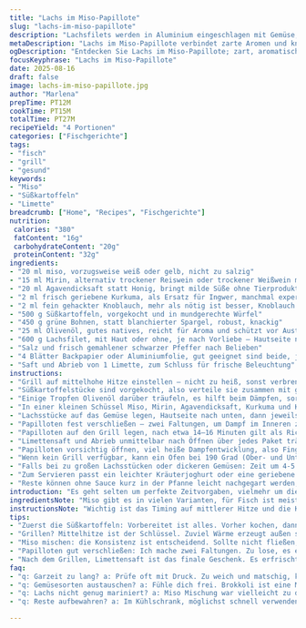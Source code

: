 ```yaml
---
title: "Lachs im Miso-Papillote"
slug: "lachs-im-miso-papillote"
description: "Lachsfilets werden in Aluminium eingeschlagen mit Gemüse, einer Sauce aus Miso, Honig, Mirin und Gewürzen. Anpassungen: Süßkartoffeln statt Kartoffeln, Limettensaft als Twist, Ingwer durch Kurkuma ersetzt. Grilltechniken, Temperaturregulation, sensorische Hinweise für Garzeit. Fokus auf Aromaentwicklung und Textur. Einfach, flexibel, aber mit Details zur Kontrolle. Gezielt auf Vorrat und unvorhergesehene Situationen im Freiluftkochen."
metaDescription: "Lachs im Miso-Papillote verbindet zarte Aromen und knackiges Gemüse. Ein Rezept für den Grill oder Ofen mit einfachen Anpassungen."
ogDescription: "Entdecken Sie Lachs im Miso-Papillote; zart, aromatisch und schnell zubereitet. Ideal für den Grill oder im Ofen."
focusKeyphrase: "Lachs im Miso-Papillote"
date: 2025-08-16
draft: false
image: lachs-im-miso-papillote.jpg
author: "Marlena"
prepTime: PT12M
cookTime: PT15M
totalTime: PT27M
recipeYield: "4 Portionen"
categories: ["Fischgerichte"]
tags:
- "fisch"
- "grill"
- "gesund"
keywords:
- "Miso"
- "Süßkartoffeln"
- "Limette"
breadcrumb: ["Home", "Recipes", "Fischgerichte"]
nutrition: 
 calories: "380"
 fatContent: "16g"
 carbohydrateContent: "20g"
 proteinContent: "32g"
ingredients:
- "20 ml miso, vorzugsweise weiß oder gelb, nicht zu salzig"
- "15 ml Mirin, alternativ trockener Reiswein oder trockener Weißwein mit Prise Zucker"
- "20 ml Agavendicksaft statt Honig, bringt milde Süße ohne Tierprodukt"
- "2 ml frisch geriebene Kurkuma, als Ersatz für Ingwer, manchmal experimentiere ich so"
- "2 ml fein gehackter Knoblauch, mehr als nötig ist besser, Knoblauch schwächt manchmal Geruch vom Fisch"
- "500 g Süßkartoffeln, vorgekocht und in mundgerechte Würfel"
- "450 g grüne Bohnen, statt blanchierter Spargel, robust, knackig"
- "25 ml Olivenöl, gutes natives, reicht für Aroma und schützt vor Austrocknen"
- "600 g Lachsfilet, mit Haut oder ohne, je nach Vorliebe – Hautseite nach unten für bessere Saftigkeit"
- "Salz und frisch gemahlener schwarzer Pfeffer nach Belieben"
- "4 Blätter Backpapier oder Aluminiumfolie, gut geeignet sind beide, je nach verfügbarer Ausstattung"
- "Saft und Abrieb von 1 Limette, zum Schluss für frische Beleuchtung"
instructions:
- "Grill auf mittelhohe Hitze einstellen – nicht zu heiß, sonst verbrennt es außen und innen roh bleibt. Vorbereitung ist Timing, nicht nur Minuten messen."
- "Süßkartoffelstücke sind vorgekocht, also verteile sie zusammen mit grünen Bohnen mittig auf den vier Papierblättern. Das Gemüsestückchen darf nicht zu dick, sonst dauert Garzeit zu lange."
- "Einige Tropfen Olivenöl darüber träufeln, es hilft beim Dämpfen, sorgt für Glanz und verhindert Ankleben am Papier. Salzen und frisch pfeffern – von Anfang an Geschmack ins Gemüse, nicht erst am Ende."
- "In einer kleinen Schüssel Miso, Mirin, Agavendicksaft, Kurkuma und Knoblauch gut verrühren. Konsistenz sollte dickflüssig, aber streichfähig sein – nicht laufen, sonst läuft die Sauce davon."
- "Lachsstücke auf das Gemüse legen, Hautseite nach unten, dann jeweils mit der Miso-Mischung großzügig bestreichen. Gerne auch unter das Filet ein bisschen Sauce schieben für mehr Aroma-Infusion."
- "Papilloten fest verschließen – zwei Faltungen, um Dampf im Inneren zu halten. Wenn zu locker, Dampf entweicht, Lachs wird trocken. Lieber mit etwas Druck zudrücken, aber nicht zerreißen."
- "Papilloten auf den Grill legen, nach etwa 14–16 Minuten gilt als Richtwert – der Fischfaser sollte beginnen, sich leicht sichtbar zu trennen bei vorsichtigem Drücken mit Finger oder Gabel. Nicht zu fest drücken, sonst zerfällt er."
- "Limettensaft und Abrieb unmittelbar nach Öffnen über jedes Paket träufeln – bringt Frische, verhindert den typischen 'fischigen' Nachgeschmack, den ich selbst oft störend finde."
- "Papilloten vorsichtig öffnen, viel heiße Dampfentwicklung, also Finger vom Dampf fernhalten. Sofort servieren. Gemüse sollte noch bissfest sein, Lachs saftig und zart."
- "Wenn kein Grill verfügbar, kann ein Ofen bei 190 Grad (Ober- und Unterhitze) das Äquivalent schaffen, aber Geschmack fehlt dann die rauchige Note. Alternativ eine Grillpfanne mit Deckel."
- "Falls bei zu großen Lachsstücken oder dickeren Gemüsen: Zeit um 4-5 Minuten verlängern, aber oft lieber kleinere Stücke schneiden, sonst wird außen trocken, innen roh."
- "Zum Servieren passt ein leichter Kräuterjoghurt oder eine geriebene Wasabi-Mayonnaise – sorgt für Kontrast und ergänzt Textur."
- "Reste können ohne Sauce kurz in der Pfanne leicht nachgegart werden, so bleibt der Geschmack frisch."
introduction: "Es geht selten um perfekte Zeitvorgaben, vielmehr um die feinen Details zwischen trocken und zart. Lachs in Papillote macht man nicht einfach so, es ist ein Balanceakt mit Hitze, Feuchtigkeit und Aromenkonzentration. Miso ist hier der Hauptakteur, bringt Umami und Tiefe, aber gerade die Mischung mit Honig und Mirin (oder den Alternativen) sorgt für diese leichte süßliche Note, die den Fisch freundlich umhüllt. Seit meinen ersten Fehlversuchen, wo ich den Fisch verkocht habe oder die Sauce nicht eingesickert war, habe ich gelernt: Langsam und geduldig mit Temperatur umgehen, offen bleiben für sensorische Signale – der typische Miso-Geruch beim Aufreißen der Folie, das leise Zischen und leicht säuerliche Aroma vom Limettensaft am Schluss. Dann ergibt sich der Rest von allein, auch wenn man mal einen Grill auslassen muss."
ingredientsNote: "Miso gibt es in vielen Varianten, für Fisch ist meist helle Variante besser, zu salzige misos dominieren. Mirin kann durch trockeneren Reiswein ersetzt werden, auch ein Schuss Sake plus Zucker geht. Honig durch Agavendicksaft oder Ahornsirup, ganz einfach, wenn vegan gewünscht. Ingwer ersetzt durch Kurkuma bringt eine milde Schärfe und Farbe ins Spiel, experimentierfreudige wie ich schätzen das. Für Gemüse sind Süßkartoffeln besser als kleine Kartoffeln – sie werden schneller weich, schmecken süßlich, kontrastieren mit grünem Gemüse wie Bohnen oder Brokkoli. Frischer Limettensaft am Ende frischt auf, gibt den nötigen Kick, statt ohne dann alles etwas schwer zu wirken. Bei Papierfolie oder Backpapier, beides hat seine Vorzüge – Alu hält feuchte Hitze besser, Papier ist nachhaltiger. Wichtig: Wenn in Folie, doppelt lagern, sonst reißen sie leicht beim Bewegen."
instructionsNote: "Wichtig ist das Timing auf mittlerer Hitze und die Kontrolle per Fingerdruck. Zu schnell gar bedeutet ausgetrockneter Fisch, zu lange und er wird mehlig. Vorher die Gewürze gut vermischen – es macht einen großen Unterschied, wenn Miso Klümpchen hat oder Honig sich nicht verteilt. Wie ich gelernt habe, lieber etwas mehr Sauce machen, damit der Fisch gut eingehüllt ist. Gemüse in kleinen Stücken geht schneller durch und dämpft gut. Beim Schließen der Papilloten darauf achten, dass keine Löcher bleiben, sonst entweicht zu viel Dünstdampf. Trick: Papillote wie ein kleines Paket falten, Enden gut andrücken. Dampfgeräusche wie leichtes Zischen sagen, dass es innen dampft. Wenn sie verstummen vor Ende der Garzeit, lieber nachsehen. Limettensaft zum Schluss nicht im Voraus, sonnst splittern die zarten Aromen und die Säure wirkt dann zu dominant. Reste immer rasch abdecken oder frisch verbrauchen, sonst wird der Fisch bitter."
tips:
- "Zuerst die Süßkartoffeln: Vorbereitet ist alles. Vorher kochen, dann dämpfen. Ihre Süße hilft, die Aromen des Lachses zu heben. Drücke die kleinen Stücke weniger fest, sonst gibt's Matsche. Drumherum andere Gemüse zum Knackigen ergänzen sowie bewährte Gewürze. Das Dämpfen bringt eine sanfte Konsistenz."
- "Grillen? Mittelhitze ist der Schlüssel. Zuviel Wärme erzeugt außen schwarzen Fisch und innen blassen. Gut ist auch die digitale Thermometertechnik. Fühl mit dem Finger für den richtigen Gargrad. Aufpassen; beim Drücken will ich nicht zermatschen. Reif ist er, wenn sich die Faser leicht trennt."
- "Miso mischen: die Konsistenz ist entscheidend. Sollte nicht fließen, aber auch nicht klumpen. Klumpige Würzungen schmecken nicht. Verwende ein Handmixer, wenn nötig. Beginne mit weniger und taste langsam nach Geschmack. Schmecke die Mischung; manchmal mehr süßlich oder salzig?."
- "Papilloten gut verschließen: Ich mache zwei Faltungen. Zu lose, es entweicht Dampf. Wenn Dampf entweicht, wird der Lachs trocken. Einfacher Trick; drück feste an den Kanten, ohne gleich zu zerreißen. Die Stille beim Dämpfen verrät, dass ich mal nachsehen sollte."
- "Nach dem Grillen, Limettensaft ist das finale Geschenk. Es erfrischt. Ich träufle nach dem Öffnen; der Fisch bleibt zart. Auch der 'fischige' Nachgeschmack? Verfliegt beim Limettenabrieb. Diesen Schritt will ich nicht auslassen; sonst überdeckt’s die Aromen. Zu starke Säure schädigt die subtile Note."
faq:
- "q: Garzeit zu lang? a: Prüfe oft mit Druck. Zu weich und matschig, kaum noch Biss. Lieber kleinere Stücke verwenden. Falls zu fest, dann geringere Temperatur."
- "q: Gemüsesorten austauschen? a: Fühle dich frei. Brokkoli ist eine Möglichkeit; Karotten auch. Denk an die Garzeit. Härteres Gemüse braucht mehr Hitze. Zusammen kochen ist der Schlüssel."
- "q: Lachs nicht genug mariniert? a: Miso Mischung war vielleicht zu dick. Besser beim nächsten Mal dünner anrühren. Wenn du mehr Zeit hast, filetiere den Lachs einen Abend zuvor."
- "q: Reste aufbewahren? a: Im Kühlschrank, möglichst schnell verwenden. Nach 24 Stunden ist der Aromaverlust merklich. Auch einfrieren, wenn du willst. Aber Geschmack leidet eventuell."

---
```

